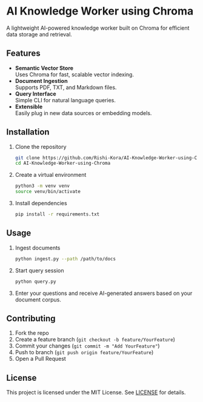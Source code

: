 
# AI Knowledge Worker using Chroma

A lightweight AI-powered knowledge worker built on Chroma for efficient data storage and retrieval.

## Features

- **Semantic Vector Store**  
  Uses Chroma for fast, scalable vector indexing.  
- **Document Ingestion**  
  Supports PDF, TXT, and Markdown files.  
- **Query Interface**  
  Simple CLI for natural language queries.  
- **Extensible**  
  Easily plug in new data sources or embedding models.

## Installation

1. Clone the repository  
   ```bash
   git clone https://github.com/Rishi-Kora/AI-Knowledge-Worker-using-Chroma.git
   cd AI-Knowledge-Worker-using-Chroma


2. Create a virtual environment

   ```bash
   python3 -m venv venv
   source venv/bin/activate
   ```
3. Install dependencies

   ```bash
   pip install -r requirements.txt
   ```

## Usage

1. Ingest documents

   ```bash
   python ingest.py --path /path/to/docs
   ```
2. Start query session

   ```bash
   python query.py
   ```
3. Enter your questions and receive AI-generated answers based on your document corpus.

## Contributing

1. Fork the repo
2. Create a feature branch (`git checkout -b feature/YourFeature`)
3. Commit your changes (`git commit -m "Add YourFeature"`)
4. Push to branch (`git push origin feature/YourFeature`)
5. Open a Pull Request

## License

This project is licensed under the MIT License. See [LICENSE](LICENSE) for details.

